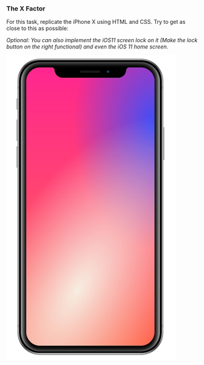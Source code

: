 ### The X Factor

For this task, replicate the iPhone X using HTML and CSS. Try to get as close to this as possible: 

_Optional: You can also implement the iOS11 screen lock on it (Make the lock button on the right functional) and even the iOS 11 home screen._


![](../ss/iPhoneX.JPG)

